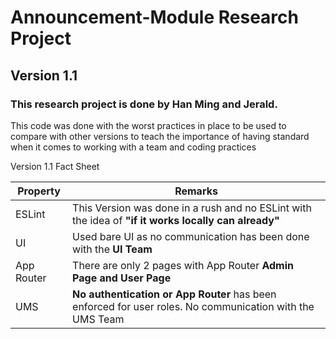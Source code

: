 # Announcement-Module Research Project

## Version 1.1

### This research project is done by Han Ming and Jerald.

This code was done with the worst practices in place to be used to compare with other versions to teach the importance of having standard when it comes to working with a team and coding practices

Version 1.1 Fact Sheet

| Property       | Remarks                                                                                                  |
| -------------- | -------------------------------------------------------------------------------------------------------- |
| ESLint         | This Version was done in a rush and no ESLint with the idea of **"if it works locally can already"**     |
| UI             | Used bare UI as no communication has been done with the **UI Team**                                      |
| App Router     | There are only 2 pages with App Router **Admin Page and User Page**                                      |
| UMS            | **No authentication or App Router** has been enforced for user roles. No communication with the UMS Team |
